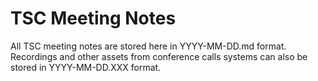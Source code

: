# TSC Meeting Notes

All TSC meeting notes are stored here in YYYY-MM-DD.md format. Recordings and other assets from conference calls systems can also be stored in YYYY-MM-DD.XXX format.
